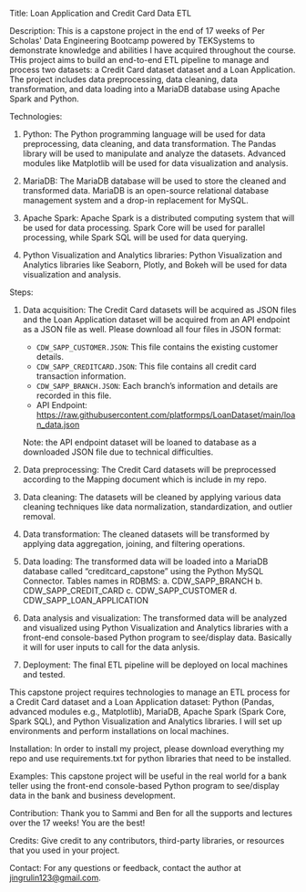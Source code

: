 Title: Loan Application and Credit Card Data ETL


Description: This is a capstone project in the end of 17 weeks of Per Scholas' Data Engineering Bootcamp powered by TEKSystems to demonstrate knowledge and abilities I have acquired throughout the course. THis project aims to build an end-to-end ETL pipeline to manage and process two datasets: a Credit Card dataset dataset and a Loan Application. The project includes data preprocessing, data cleaning, data transformation, and data loading into a MariaDB database using Apache Spark and Python.


Technologies:

1. Python: The Python programming language will be used for data preprocessing, data cleaning, and data transformation. The Pandas library will be used to manipulate and analyze the datasets. Advanced modules like Matplotlib will be used for data visualization and analysis.

2. MariaDB: The MariaDB database will be used to store the cleaned and transformed data. MariaDB is an open-source relational database management system and a drop-in replacement for MySQL.

3. Apache Spark: Apache Spark is a distributed computing system that will be used for data processing. Spark Core will be used for parallel processing, while Spark SQL will be used for data querying.

4. Python Visualization and Analytics libraries: Python Visualization and Analytics libraries like Seaborn, Plotly, and Bokeh will be used for data visualization and analysis.


Steps:

1. Data acquisition: The Credit Card datasets will be acquired as JSON files and the Loan Application dataset will be acquired from an API endpoint as a JSON file as well. Please download all four files in JSON format:

   - `CDW_SAPP_CUSTOMER.JSON`: This file contains the existing customer details.
   - `CDW_SAPP_CREDITCARD.JSON`: This file contains all credit card transaction information.
   - `CDW_SAPP_BRANCH.JSON`: Each branch’s information and details are recorded in this file.
   - API Endpoint: https://raw.githubusercontent.com/platformps/LoanDataset/main/loan_data.json

   Note: the API endpoint dataset will be loaned to database as a downloaded JSON file due to technical difficulties.

2. Data preprocessing: The Credit Card datasets will be preprocessed according to the Mapping document which is include in my repo.

3. Data cleaning: The datasets will be cleaned by applying various data cleaning techniques like data normalization, standardization, and outlier removal.

4. Data transformation: The cleaned datasets will be transformed by applying data aggregation, joining, and filtering operations.

5. Data loading: The transformed data will be loaded into a MariaDB database called “creditcard_capstone” using the Python MySQL Connector.
   Tables names in RDBMS:
        a. CDW_SAPP_BRANCH
        b. CDW_SAPP_CREDIT_CARD
        c. CDW_SAPP_CUSTOMER
        d. CDW_SAPP_LOAN_APPLICATION
        
6. Data analysis and visualization: The transformed data will be analyzed and visualized using Python Visualization and Analytics libraries with a front-end console-based Python program to see/display data. Basically it will for user inputs to call for the data anlysis.

7. Deployment: The final ETL pipeline will be deployed on local machines and tested.

This capstone project requires technologies to manage an ETL process for a Credit Card dataset and a Loan Application dataset: Python (Pandas, advanced modules e.g., Matplotlib), MariaDB, Apache Spark (Spark Core, Spark SQL), and Python Visualization and Analytics libraries. I will set up environments and perform installations on local machines. 

Installation: In order to install my project, please download everything my repo and use requirements.txt for python libraries that need to be installed.

Examples: This capstone project will be useful in the real world for a bank teller using the front-end console-based Python program to see/display data in the bank and business development.

Contribution: Thank you to Sammi and Ben for all the supports and lectures over the 17 weeks! You are the best!

Credits: Give credit to any contributors, third-party libraries, or resources that you used in your project.

Contact: For any questions or feedback, contact the author at jingrulin123@gmail.com.







